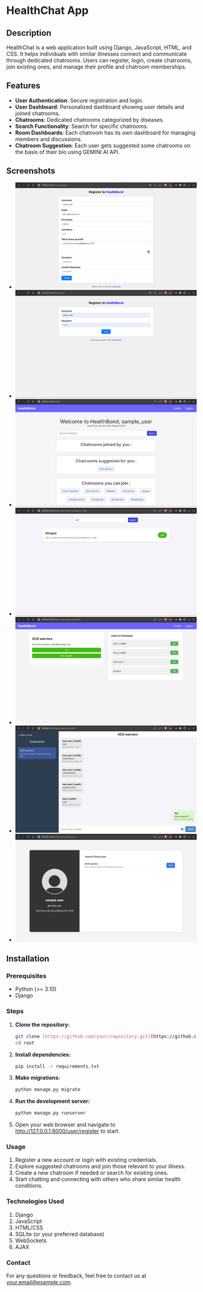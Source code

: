 # HealthChat App

## Description
HealthChat is a web application built using Django, JavaScript, HTML, and CSS. It helps individuals with similar illnesses connect and communicate through dedicated chatrooms. Users can register, login, create chatrooms, join existing ones, and manage their profile and chatroom memberships.

## Features
- **User Authentication**: Secure registration and login.
- **User Dashboard**: Personalized dashboard showing user details and joined chatrooms.
- **Chatrooms**: Dedicated chatrooms categorized by diseases.
- **Search Functionality**: Search for specific chatrooms.
- **Room Dashboards**: Each chatroom has its own dashboard for managing members and discussions.
- **Chatroom Suggestion**: Each user gets suggested some chatrooms on the basis of their bio using GEMINI AI API.

## Screenshots
<!-- Include screenshots here to visually represent your app -->
- ![Screenshot 1](screenshots/register.png)
- ![Screenshot 2](screenshots/login.png)
- ![Screenshot 4](screenshots/home.png)
- ![Screenshot 5](screenshots/search.png)
- ![Screenshot 6](screenshots/room_dashboard.png)
- ![Screenshot 7](screenshots/chatroom.png)
- ![Screenshot 8](screenshots/user.png)

## Installation
### Prerequisites
- Python (>= 3.10)
- Django

### Steps
1. **Clone the repository:**
   ```bash
   git clone [https://github.com/your/repository.git](https://github.com/Aditya-madwal/Health-Bond/)
   cd root
   ```
2. **Install dependencies:**
   ```bash
   pip install -r requirements.txt
   ```
3. **Make migrations:**
   ```bash
   python manage.py migrate
   ```
4. **Run the development server:**
   ```bash
   python manage.py runserver
   ```
5. Open your web browser and navigate to http://127.0.0.1:8000/user/register to start.

### Usage
1. Register a new account or login with existing credentials.
2. Explore suggested chatrooms and join those relevant to your illness.
3. Create a new chatroom if needed or search for existing ones.
4. Start chatting and connecting with others who share similar health conditions.

### Technologies Used
1. Django
2. JavaScript
3. HTML/CSS
4. SQLite (or your preferred database)
5. WebSockets
6. AJAX

### Contact
For any questions or feedback, feel free to contact us at your.email@example.com.
